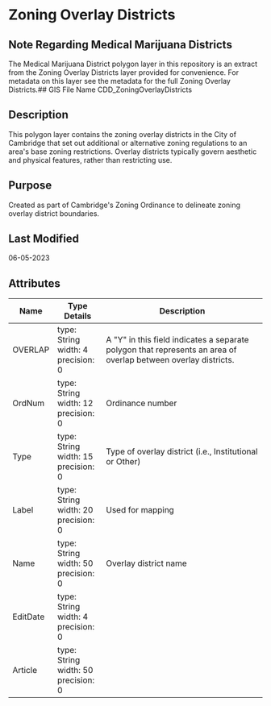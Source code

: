 # Zoning Overlay Districts
## Note Regarding Medical Marijuana Districts ##
The Medical Marijuana District polygon layer in this repository is an extract from the Zoning Overlay Districts layer provided for convenience.  For metadata on this layer see the metadata for the full Zoning Overlay Districts.## GIS File Name
CDD_ZoningOverlayDistricts
## Description
<DIV STYLE="text-align:Left;"><DIV><DIV><P><SPAN>This polygon layer contains the zoning overlay districts in the City of Cambridge that set out additional or alternative zoning regulations to an area's base zoning restrictions. Overlay districts typically govern aesthetic and physical features, rather than restricting use.</SPAN></P></DIV></DIV></DIV>

## Purpose
Created as part of Cambridge's Zoning Ordinance to delineate zoning overlay district boundaries.
## Last Modified
06-05-2023
## Attributes
|Name|Type Details|Description|
|----|------------|-----------|
|OVERLAP|type: String<br/>width: 4<br/>precision: 0|A "Y" in this field indicates a separate polygon that represents an area of overlap between overlay districts.  |
|OrdNum|type: String<br/>width: 12<br/>precision: 0|Ordinance number|
|Type|type: String<br/>width: 15<br/>precision: 0|Type of overlay district (i.e., Institutional or Other)|
|Label|type: String<br/>width: 20<br/>precision: 0|Used for mapping|
|Name|type: String<br/>width: 50<br/>precision: 0|Overlay district name|
|EditDate|type: String<br/>width: 4<br/>precision: 0||
|Article|type: String<br/>width: 50<br/>precision: 0||
